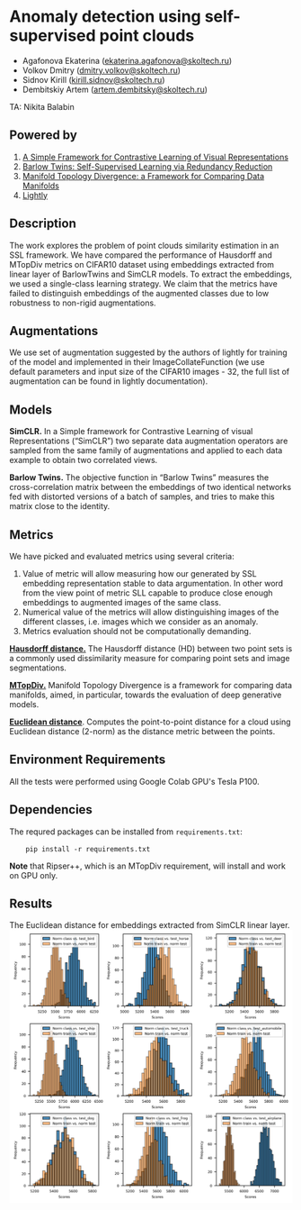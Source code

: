 # Anomaly detection using self-supervised point clouds

* Agafonova Ekaterina (<ekaterina.agafonova@skoltech.ru>)
* Volkov Dmitry (<dmitry.volkov@skoltech.ru>)
* Sidnov Kirill (<kirill.sidnov@skoltech.ru>)
* Dembitskiy Artem (<artem.dembitsky@skoltech.ru>)

TA: Nikita Balabin

## Powered by
1. [A Simple Framework for Contrastive Learning of Visual Representations](https://arxiv.org/abs/2002.05709)
2. [Barlow Twins: Self-Supervised Learning via Redundancy Reduction](https://arxiv.org/abs/2103.03230)
3. [Manifold Topology Divergence: a Framework for Comparing Data Manifolds](https://arxiv.org/pdf/2106.04024.pdf)
4. [Lightly](https://github.com/lightly-ai/lightly)

## Description

The work explores the problem of point clouds similarity estimation in an SSL framework. We have compared the performance of  Hausdorff and MTopDiv metrics on CIFAR10 dataset using embeddings extracted from linear layer of BarlowTwins and SimCLR models. To extract the embeddings, we used a single-class learning strategy. We claim that the metrics have failed to distinguish embeddings of the augmented classes due to low robustness to non-rigid augmentations.

## Augmentations

We use set of augmentation suggested by the authors of lightly for training of the model and implemented in their ImageCollateFunction (we use default parameters and input size of the CIFAR10 images - 32, the full list of augmentation can be found in lightly documentation).

## Models
**SimCLR.** In a Simple framework for Contrastive Learning of visual Representations (“SimCLR”) two separate data augmentation operators are sampled from the same family of augmentations and applied to each data example to obtain two correlated views.

**Barlow Twins.** The  objective function in “Barlow Twins” measures the cross-correlation matrix between the embeddings of two identical networks fed with distorted versions of a batch of samples, and tries to make this matrix close to the identity.

## Metrics
We have picked and evaluated metrics using several criteria:
1. Value of metric will allow measuring how our generated by SSL embedding representation stable to data argumentation. In other word from the view point of metric SLL capable to produce close enough embeddings to augmented images of the same class. 
2. Numerical value of the metrics will allow distinguishing images of the different classes, i.e. images which we consider as an anomaly. 
3. Metrics evaluation should not be computationally demanding.

**[Hausdorff distance.](https://doi.org/10.1109/tpami.2015.2408351)** The Hausdorff distance (HD) between two point sets is a commonly used dissimilarity measure for comparing point sets and image segmentations. 

**[MTopDiv.](https://doi.org/10.48550/arXiv.2106.04024)** Manifold Topology Divergence is a framework for comparing data manifolds, aimed, in particular, towards the evaluation of deep generative models. 

**[Euclidean distance](https://docs.scipy.org/doc/scipy/reference/generated/scipy.spatial.distance.cdist.html)**. Computes the point-to-point distance  for a cloud using Euclidean distance (2-norm) as the distance metric between the points.

## Environment Requirements

All the tests were performed using Google Colab GPU's Tesla P100.

## Dependencies

The requred packages can be installed from ``requirements.txt``:

        pip install -r requirements.txt


**Note** that Ripser++, which is an MTopDiv requirement, will install and work on GPU only.

 ## Results
 The Euclidean distance for embeddings extracted from SimCLR linear layer.
 ![eucl_simclr_emb_similarity](https://github.com/melhaud/proj18/blob/f8f4b09d482836af6d49fdd4a8b40aa1187c6871/images/hist_cdist.png)

